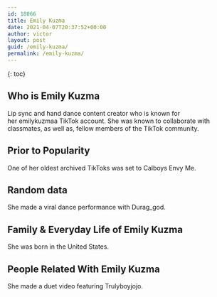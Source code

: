 ```yaml
---
id: 18066
title: Emily Kuzma
date: 2021-04-07T20:37:52+00:00
author: victor
layout: post
guid: /emily-kuzma/
permalink: /emily-kuzma/
---
```



{: toc}


## Who is Emily Kuzma



Lip sync and hand dance content creator who is known for her emilykuzmaa TikTok account. She was known to collaborate with classmates, as well as, fellow members of the TikTok community.

                
                
                
## Prior to Popularity



One of her oldest archived TikToks was set to Calboys Envy Me.

                
                
                
## Random data



She made a viral dance performance with Durag_god. 

                
                
                
## Family & Everyday Life of Emily Kuzma



She was born in the United States.

                
                
                
## People Related With Emily Kuzma



She made a duet video featuring Trulyboyjojo. 

                
              
            
          
          
          